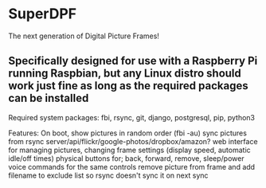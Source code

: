 # SuperDPF
The next generation of Digital Picture Frames!

## Specifically designed for use with a Raspberry Pi running Raspbian, but any Linux distro should work just fine as long as the required packages can be installed

Required system packages:
fbi, rsync, git, django, postgresql, pip, python3

Features:
On boot, show pictures in random order (fbi -au)
sync pictures from rsync server/api/flickr/google-photos/dropbox/amazon?
web interface for managing pictures, changing frame settings (display speed, automatic idle/off times)
physical buttons for; back, forward, remove, sleep/power
voice commands for the same controls
remove picture from frame and add filename to exclude list so rsync doesn't sync it on next sync
